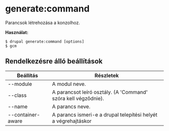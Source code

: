 # generate:command
Parancsok létrehozása a konzolhoz.

**Használat:**
```
$ drupal generate:command [options]
$ gcm  
```

## Rendelkezésre álló beállítások
Beállítás | Részletek
-------|-------------
--module | A modul neve.
--class | A parancsot leíró osztály. (A 'Command' szóra kell végződnie).
--name | A parancs neve.
--container-aware | A parancs ismeri-e a drupal telepítési helyét a végrehajtáskor
